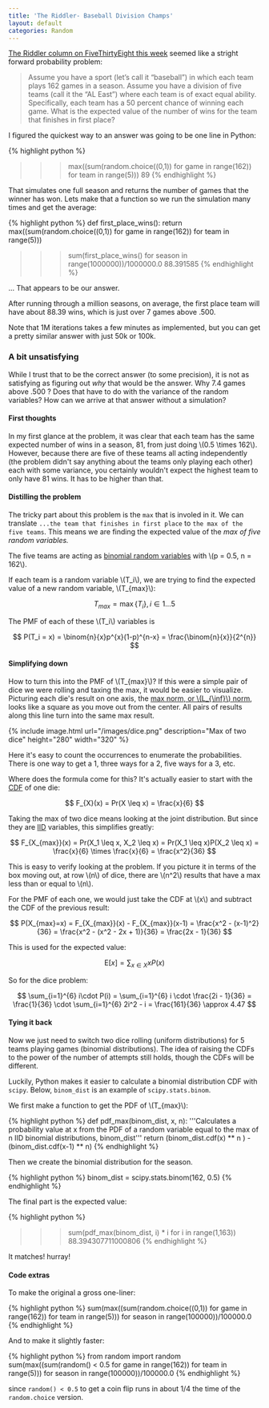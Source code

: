 ```yaml
---
title: 'The Riddler- Baseball Division Champs'
layout: default
categories: Random
---
```


[The Riddler column on FiveThirtyEight this week](http://fivethirtyeight.com/features/can-you-solve-the-puzzle-of-the-baseball-division-champs/) seemed like a stright forward probability problem:

> Assume you have a sport (let’s call it “baseball”) in which each team plays 162 games in a season. Assume you have a division of five teams (call it the “AL East”) where each team is of exact equal ability. Specifically, each team has a 50 percent chance of winning each game. What is the expected value of the number of wins for the team that finishes in first place?

I figured the quickest way to an answer was going to be one line in Python:

{% highlight python %}
>>> max((sum(random.choice((0,1)) for game in range(162)) for team in range(5)))
89
{% endhighlight %}

That simulates one full season and returns the number of games that the winner has won.
Lets make that a function so we run the simulation many times and get the average:

{% highlight python %}
def first_place_wins():
    return max((sum(random.choice((0,1)) for game in range(162)) for team in range(5)))

>>> sum(first_place_wins() for season in range(1000000))/1000000.0
88.391585
{% endhighlight %}

... That appears to be our answer.

After running through a million seasons, on average, the first place team will have about 88.39 wins, which is just over 7 games above .500.

Note that 1M iterations takes a few minutes as implemented, but you can get a pretty similar answer with just 50k or 100k.

### A bit unsatisfying

While I trust that to be the correct answer (to some precision), it is not as satisfying as figuring out *why* that would be the answer.
Why 7.4 games above .500 ? 
Does that have to do with the variance of the random variables? 
How can we arrive at that answer without a simulation?


#### First thoughts

In my first glance at the problem, it was clear that each team has the same expected number of wins in a season, 81, from just doing  \\(0.5 \times 162\\).
However, because there are five of these teams all acting independently (the problem didn't say anything about the teams only playing each other) each with some variance, you certainly wouldn't expect the highest team to only have 81 wins.
It has to be higher than that.

#### Distilling the problem 

The tricky part about this problem is the `max` that is involed in it.
We can translate `...the team that finishes in first place` to `the max of the five teams`.
This means we are finding the expected value of the *max of five random variables.*

The five teams are acting as [binomial random variables](https://en.wikipedia.org/wiki/Binomial_distribution) with \\(p = 0.5, n = 162\\).

If each team is a random variable \\(T_i\\), we are trying to find the expected value of a new random variable, \\(T_{max}\\): 

$$
  T_{max} = \max \{T_i\}, i \in 1 \ldots 5
$$

The PMF of each of these \\(T_i\\) variables is

$$
  P(T_i = x) = \binom{n}{x}p^{x}(1-p)^{n-x} = \frac{\binom{n}{x}}{2^{n}}
$$

#### Simplifying down

How to turn this into the PMF of \\(T_{max}\\)?
If this were a simple pair of dice we were rolling and taxing the max, it would be easier to visualize.
Picturing each die's result on one axis, the [max norm, or \\(L_{\inf}\\) norm](https://en.wikipedia.org/wiki/Uniform_norm), looks like a square as you move out from the center.
All pairs of results along this line turn into the same max result.

{% include image.html url="/images/dice.png" description="Max of two dice" height="280" width="320" %}

Here it's easy to count the occurrences to enumerate the probabilities.
There is one way to get a 1, three ways for a 2, five ways for a 3, etc.

Where does the formula come for this?
It's actually easier to start with the [CDF](https://en.wikipedia.org/wiki/Cumulative_distribution_function) of one die:

$$
  F_{X}(x) = Pr(X \leq x) = \frac{x}{6}
$$

Taking the max of two dice means looking at the joint distribution.
But since they are [IID](https://en.wikipedia.org/wiki/Independent_and_identically_distributed_random_variables) variables, this simplifies greatly:

$$
  F_{X_{max}}(x) = Pr(X_1 \leq x, X_2 \leq x) = Pr(X_1 \leq x)P(X_2 \leq x) = \frac{x}{6} \times \frac{x}{6} = \frac{x^2}{36}
$$

This is easy to verify looking at the problem.
If you picture it in terms of the box moving out, at row \\(n\\) of dice, there are \\(n^2\\) results that have a max less than or equal to \\(n\\).

For the PMF of each one, we would just take the CDF at \\(x\\) and subtract the CDF of the previous result:

$$
  P(X_{max}=x) = F_{X_{max}}(x) - F_{X_{max}}(x-1) = \frac{x^2 - (x-1)^2}{36} = \frac{x^2 - (x^2 - 2x + 1)}{36} = \frac{2x - 1}{36}
$$

This is used for the expected value:

$$
  \mathrm{E}\left[ x\right] = \sum_{x\in X} x P(x)
$$

So for the dice problem:

$$
  \sum_{i=1}^{6} i\cdot  P(i) = \sum_{i=1}^{6} i \cdot \frac{2i - 1}{36} = \frac{1}{36} \cdot
      \sum_{i=1}^{6} 2i^2 - i = \frac{161}{36} \approx 4.47
$$

#### Tying it back

Now we just need to switch two dice rolling (uniform distributions) for 5 teams playing games (binomial distributions).
The idea of raising the CDFs to the power of the number of attempts still holds, though the CDFs will be different.

Luckily, Python makes it easier to calculate a binomial distribution CDF with `scipy`.
Below, `binom_dist` is an example of `scipy.stats.binom`.

We first make a function to get the PDF of \\(T_{max}\\):

{% highlight python %}
def pdf_max(binom_dist, x, n):
    '''Calculates a probability value at x from the PDF of a random variable
    equal to the max of n IID binomial distributions, binom_dist'''
    return (binom_dist.cdf(x) ** n ) - (binom_dist.cdf(x-1) ** n)
{% endhighlight %}

Then we create the binomial distribution for the season.

{% highlight python %}
binom_dist = scipy.stats.binom(162, 0.5)
{% endhighlight %}

The final part is the expected value:

{% highlight python %}
>>> sum(pdf_max(binom_dist, i) * i for i in range(1,163))
88.394307711000806
{% endhighlight %}
  
It matches! hurray!


#### Code extras


To make the original a gross one-liner:

{% highlight python %}
sum(max((sum(random.choice((0,1)) for game in range(162)) for team in range(5))) for season in range(100000))/100000.0
{% endhighlight %}

And to make it slightly faster:

{% highlight python %}
from random import random
sum(max((sum(random() < 0.5 for game in range(162)) for team in range(5))) for season in range(100000))/100000.0
{% endhighlight %}

since `random() < 0.5` to get a coin flip runs in about 1/4 the time of the `random.choice` version.
